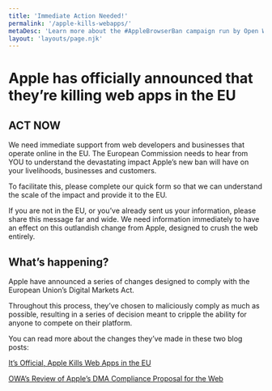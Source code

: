 ```yaml
---
title: 'Immediate Action Needed!'
permalink: '/apple-kills-webapps/'
metaDesc: 'Learn more about the #AppleBrowserBan campaign run by Open Web Advocacy.'
layout: 'layouts/page.njk'
---
```


# Apple has officially announced that they’re killing web apps in the EU

## ACT NOW

We need immediate support from web developers and businesses that operate online in the EU.  The European Commission needs to hear from YOU to understand the devastating impact Apple’s new ban will have on your livelihoods, businesses and customers.

To facilitate this, please complete our quick form so that we can understand the scale of the impact and provide it to the EU.

If you are not in the EU, or you’ve already sent us your information, please share this message far and wide. We need information immediately to have an effect on this outlandish change from Apple, designed to crush the web entirely.

## What’s happening?

Apple have announced a series of changes designed to comply with the European Union’s Digital Markets Act. 

Throughout this process, they’ve chosen to maliciously comply as much as possible, resulting in a series of decision meant to cripple the ability for anyone to compete on their platform.

You can read more about the changes they’ve made in these two blog posts:

[It’s Official, Apple Kills Web Apps in the EU](https://open-web-advocacy.org/blog/its-official-apple-kills-web-apps-in-the-eu/)



[OWA’s Review of Apple’s DMA Compliance Proposal for the Web](https://open-web-advocacy.org/blog/owa-review-apple-dma-compliance-for-web/
)
